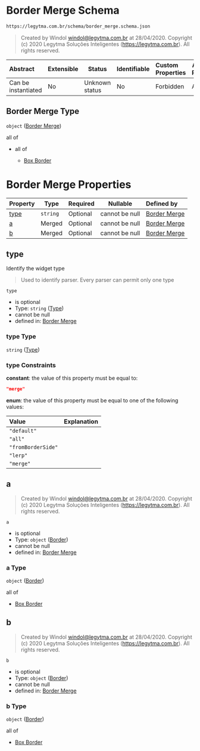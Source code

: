 # Border Merge Schema

```txt
https://legytma.com.br/schema/border_merge.schema.json
```




> Created by Windol [windol@legytma.com.br](mailto:windol@legytma.com.br) at 28/04/2020.
> Copyright (c) 2020 Legytma Soluções Inteligentes (<https://legytma.com.br>). All rights reserved.
>

| Abstract            | Extensible | Status         | Identifiable | Custom Properties | Additional Properties | Access Restrictions | Defined In                                                                            |
| :------------------ | ---------- | -------------- | ------------ | :---------------- | --------------------- | ------------------- | ------------------------------------------------------------------------------------- |
| Can be instantiated | No         | Unknown status | No           | Forbidden         | Allowed               | none                | [border_merge.schema.json](../schema/border_merge.schema.json) |

## Border Merge Type

`object` ([Border Merge](border_merge.md))

all of

-   all of

    -   [Box Border](border-allof-box-border.md)

# Border Merge Properties

| Property      | Type     | Required | Nullable       | Defined by                                                                                                                     |
| :------------ | -------- | -------- | -------------- | :----------------------------------------------------------------------------------------------------------------------------- |
| [type](#type) | `string` | Optional | cannot be null | [Border Merge](border_merge-properties-type.md) |
| [a](#a)       | Merged   | Optional | cannot be null | [Border Merge](border_lerp-properties-border-1.md)       |
| [b](#b)       | Merged   | Optional | cannot be null | [Border Merge](border_lerp-properties-border-1.md)       |

## type

Identify the widget type


> Used to identify parser. Every parser can permit only one type
>

`type`

-   is optional
-   Type: `string` ([Type](border_merge-properties-type.md))
-   cannot be null
-   defined in: [Border Merge](border_merge-properties-type.md)

### type Type

`string` ([Type](border_merge-properties-type.md))

### type Constraints

**constant**: the value of this property must be equal to:

```json
"merge"
```

**enum**: the value of this property must be equal to one of the following values:

| Value              | Explanation |
| :----------------- | ----------- |
| `"default"`        |             |
| `"all"`            |             |
| `"fromBorderSide"` |             |
| `"lerp"`           |             |
| `"merge"`          |             |

## a




> Created by Windol [windol@legytma.com.br](mailto:windol@legytma.com.br) at 28/04/2020.
> Copyright (c) 2020 Legytma Soluções Inteligentes (<https://legytma.com.br>). All rights reserved.
>

`a`

-   is optional
-   Type: `object` ([Border](border_lerp-properties-border-1.md))
-   cannot be null
-   defined in: [Border Merge](border_lerp-properties-border-1.md)

### a Type

`object` ([Border](border_lerp-properties-border-1.md))

all of

-   [Box Border](border-allof-box-border.md)

## b




> Created by Windol [windol@legytma.com.br](mailto:windol@legytma.com.br) at 28/04/2020.
> Copyright (c) 2020 Legytma Soluções Inteligentes (<https://legytma.com.br>). All rights reserved.
>

`b`

-   is optional
-   Type: `object` ([Border](border_lerp-properties-border-1.md))
-   cannot be null
-   defined in: [Border Merge](border_lerp-properties-border-1.md)

### b Type

`object` ([Border](border_lerp-properties-border-1.md))

all of

-   [Box Border](border-allof-box-border.md)
